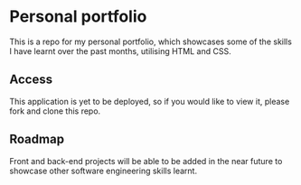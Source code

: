 # Personal portfolio
This is a repo for my personal portfolio, which showcases some of the skills I have learnt over the past months,
utilising HTML and CSS.

## Access
This application is yet to be deployed, so if you would like to view it, please fork and clone this repo.

## Roadmap
Front and back-end projects will be able to be added in the near future to showcase other software engineering skills learnt.
